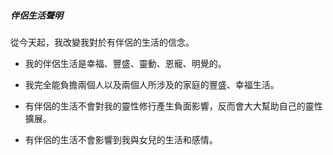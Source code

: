 ##### 伴侶生活聲明

從今天起，我改變我對於有伴侶的生活的信念。

- 我的伴侶生活是幸福、豐盛、靈動、恩寵、明覺的。

- 我完全能負擔兩個人以及兩個人所涉及的家庭的豐盛、幸福生活。

- 有伴侶的生活不會對我的靈性修行產生負面影響，反而會大大幫助自己的靈性擴展。

- 有伴侶的生活不會影響到我與女兒的生活和感情。

  